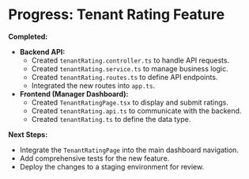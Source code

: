 # Progress: Tenant Rating Feature

**Completed:**
*   **Backend API:**
    *   Created `tenantRating.controller.ts` to handle API requests.
    *   Created `tenantRating.service.ts` to manage business logic.
    *   Created `tenantRating.routes.ts` to define API endpoints.
    *   Integrated the new routes into `app.ts`.
*   **Frontend (Manager Dashboard):**
    *   Created `TenantRatingPage.tsx` to display and submit ratings.
    *   Created `tenantRating.api.ts` to communicate with the backend.
    *   Created `tenantRating.ts` to define the data type.

**Next Steps:**
*   Integrate the `TenantRatingPage` into the main dashboard navigation.
*   Add comprehensive tests for the new feature.
*   Deploy the changes to a staging environment for review.
